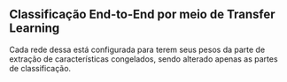 ## Classificação End-to-End por meio de Transfer Learning

Cada rede dessa está configurada para terem seus pesos da parte de extração de características congelados, sendo alterado apenas as partes de classificação.